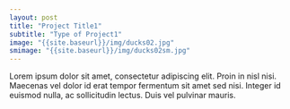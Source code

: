 ```yaml
---
layout: post
title: "Project Title1"
subtitle: "Type of Project1"
image: "{{site.baseurl}}/img/ducks02.jpg"
smimage: "{{site.baseurl}}/img/ducks02sm.jpg"
---
```


Lorem ipsum dolor sit amet, consectetur adipiscing elit. Proin in nisl nisi. Maecenas vel dolor id erat tempor fermentum sit amet sed nisi. Integer id euismod nulla, ac sollicitudin lectus. Duis vel pulvinar mauris.